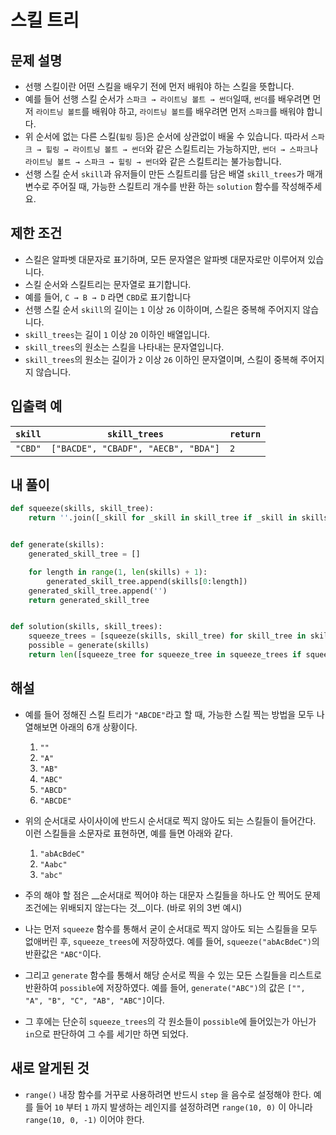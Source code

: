 # 스킬 트리

## 문제 설명
- 선행 스킬이란 어떤 스킬을 배우기 전에 먼저 배워야 하는 스킬을 뜻합니다.
- 예를 들어 선행 스킬 순서가 `스파크 → 라이트닝 볼트 → 썬더`일때, `썬더`를 배우려면 먼저 `라이트닝 볼트`를 배워야 하고, `라이트닝 볼트`를 배우려면 먼저 `스파크`를 배워야 합니다.
- 위 순서에 없는 다른 스킬(`힐링` 등)은 순서에 상관없이 배울 수 있습니다. 따라서 `스파크 → 힐링 → 라이트닝 볼트 → 썬더`와 같은 스킬트리는 가능하지만, `썬더 → 스파크`나 `라이트닝 볼트 → 스파크 → 힐링 → 썬더`와 같은 스킬트리는 불가능합니다.
- 선행 스킬 순서 `skill`과 유저들이 만든 스킬트리를 담은 배열 `skill_trees`가 매개변수로 주어질 때, 가능한 스킬트리 개수를 반환 하는 `solution` 함수를 작성해주세요.

## 제한 조건
- 스킬은 알파벳 대문자로 표기하며, 모든 문자열은 알파벳 대문자로만 이루어져 있습니다.
- 스킬 순서와 스킬트리는 문자열로 표기합니다.
- 예를 들어, `C → B → D` 라면 `CBD`로 표기합니다
- 선행 스킬 순서 `skill`의 길이는 `1` 이상 `26` 이하이며, 스킬은 중복해 주어지지 않습니다.
- `skill_trees`는 길이 `1` 이상 `20` 이하인 배열입니다.
- `skill_trees`의 원소는 스킬을 나타내는 문자열입니다.
- `skill_trees`의 원소는 길이가 `2` 이상 `26` 이하인 문자열이며, 스킬이 중복해 주어지지 않습니다.

## 입출력 예
|`skill`|`skill_trees`|`return`|
|---|---|---|
|`"CBD"`|`["BACDE", "CBADF", "AECB", "BDA"]`|`2`|

## 내 풀이
```python
def squeeze(skills, skill_tree):
    return ''.join([_skill for _skill in skill_tree if _skill in skills])


def generate(skills):
    generated_skill_tree = []

    for length in range(1, len(skills) + 1):
        generated_skill_tree.append(skills[0:length])
    generated_skill_tree.append('')
    return generated_skill_tree


def solution(skills, skill_trees):
    squeeze_trees = [squeeze(skills, skill_tree) for skill_tree in skill_trees]
    possible = generate(skills)
    return len([squeeze_tree for squeeze_tree in squeeze_trees if squeeze_tree in possible])
```

## 해설
- 예를 들어 정해진 스킬 트리가 `"ABCDE"`라고 할 때, 가능한 스킬 찍는 방법을 모두 나열해보면 아래의 6개 상황이다.
    1. `""`
    2. `"A"`
    3. `"AB"`
    4. `"ABC"`
    5. `"ABCD"`
    6. `"ABCDE"`
- 위의 순서대로 사이사이에 반드시 순서대로 찍지 않아도 되는 스킬들이 들어간다. 이런 스킬들을 소문자로 표현하면, 예를 들면 아래와 같다.
    1. `"abAcBdeC"`
    2. `"Aabc"`
    3. `"abc"`


- 주의 해야 할 점은 __순서대로 찍어야 하는 대문자 스킬들을 하나도 안 찍어도 문제 조건에는 위배되지 않는다는 것__이다. (바로 위의 3번 예시)
- 나는 먼저 `squeeze` 함수를 통해서 굳이 순서대로 찍지 않아도 되는 스킬들을 모두 없애버린 후, `squeeze_trees`에 저장하였다. 예를 들어, `squeeze("abAcBdeC")`의 반환값은 `"ABC"`이다.
- 그리고 `generate` 함수를 통해서 해당 순서로 찍을 수 있는 모든 스킬들을 리스트로 반환하여 `possible`에 저장하였다. 예를 들어, `generate("ABC")`의 값은 `["", "A", "B", "C", "AB", "ABC"]`이다.
- 그 후에는 단순히 `squeeze_trees`의 각 원소들이 `possible`에 들어있는가 아닌가 `in`으로 판단하여 그 수를 세기만 하면 되었다.

## 새로 알게된 것

- `range()` 내장 함수를 거꾸로 사용하려면 반드시 `step` 을 음수로 설정해야 한다. 예를 들어 `10` 부터 `1` 까지 발생하는 레인지를 설정하려면 `range(10, 0)` 이 아니라 `range(10, 0, -1)` 이어야 한다.